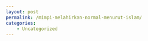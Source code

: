 ```yaml
---
layout: post
permalink: /mimpi-melahirkan-normal-menurut-islam/
categories:
    - Uncategorized
---
```


